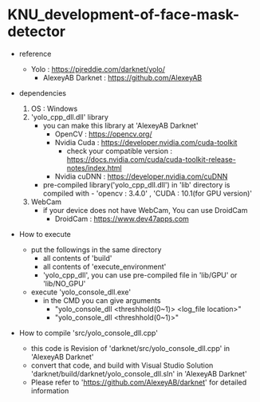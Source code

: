 # KNU_development-of-face-mask-detector

* reference
  - Yolo : https://pjreddie.com/darknet/yolo/
    - AlexeyAB Darknet : https://github.com/AlexeyAB
    
* dependencies 
  1. OS : Windows
  2. 'yolo_cpp_dll.dll' library
      - you can make this library at 'AlexeyAB Darknet'
         - OpenCV : https://opencv.org/
         - Nvidia Cuda : https://developer.nvidia.com/cuda-toolkit
           - check your compatible version : https://docs.nvidia.com/cuda/cuda-toolkit-release-notes/index.html
         - Nvidia cuDNN : https://developer.nvidia.com/cuDNN
      - pre-compiled library('yolo_cpp_dll.dll') in 'lib' directory is compiled with - 'opencv : 3.4.0' , 'CUDA : 10.1(for GPU version)'
  3. WebCam
      - if your device does not have WebCam, You can use DroidCam
        - DroidCam : https://www.dev47apps.com
        
* How to execute
  - put the followings in the same directory
    - all contents of 'build'
    - all contents of 'execute_environment'
    - 'yolo_cpp_dll', you can use pre-compiled file in 'lib/GPU' or 'lib/NO_GPU'
  - execute 'yolo_console_dll.exe'
    - in the CMD you can give arguments 
       - "yolo_console_dll <threshhold(0~1)> <log_file location>"
       - "yolo_console_dll <threshhold(0~1)>"
  
* How to compile 'src/yolo_console_dll.cpp'  
  - this code is Revision of 'darknet/src/yolo_console_dll.cpp' in 'AlexeyAB Darknet'
  - convert that code, and build with Visual Studio Solution 'darknet/build/darknet/yolo_console_dll.sln' in 'AlexeyAB Darknet'
  - Please refer to 'https://github.com/AlexeyAB/darknet' for detailed information
